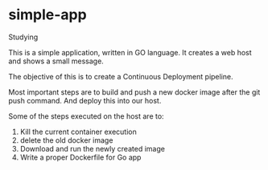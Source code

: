 # simple-app
Studying

This is a simple application, written in GO language. It creates a web host and shows a small message.

The objective of this is to create a Continuous Deployment pipeline.

Most important steps are to build and push a new docker image after the git push command.
And deploy this into our host.

Some of the steps executed on the host are to:
  1. Kill the current container execution
  2. delete the old docker image
  3. Download and run the newly created image
  4. Write a proper Dockerfile for Go app
